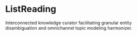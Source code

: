 # ListReading
Interconnected knowledge curator facilitating granular entity disambiguation and omnichannel topic modeling harmonizer.
